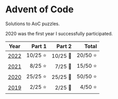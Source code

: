 # Advent of Code

Solutions to AoC puzzles.

2020 was the first year I successfully participated.

| Year         | Part 1   | Part 2   | Total    |
| ------------ | -------: | -------: | -------: |
| [2022](2021) | 10/25 ⭐ | 10/25 🌟 | 20/50 ⭐ |
| [2021](2021) |  8/25 ⭐ |  7/25 🌟 | 15/50 ⭐ |
| [2020](2020) | 25/25 ⭐ | 25/25 🌟 | 50/50 ⭐ |
| [2019](2019) |  2/25 ⭐ |  2/25 🌟 |  4/50 ⭐ |
